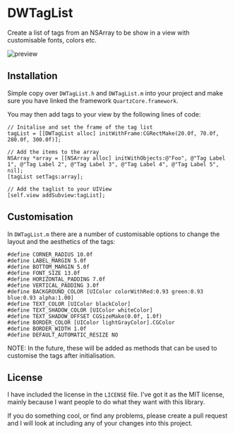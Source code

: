 DWTagList
=========

Create a list of tags from an NSArray to be show in a view with customisable fonts, colors etc.

![preview](http://f.cl.ly/items/1k3K1i0w2b1d1M0O1w1G/DWTagList.png "Preview")

## Installation

Simple copy over `DWTagList.h` and `DWTagList.m` into your project and make sure you have linked the framework `QuartzCore.framework`.

You may then add tags to your view by the following lines of code:

    // Initalise and set the frame of the tag list
    tagList = [[DWTagList alloc] initWithFrame:CGRectMake(20.0f, 70.0f, 280.0f, 300.0f)];
    
    // Add the items to the array
    NSArray *array = [[NSArray alloc] initWithObjects:@"Foo", @"Tag Label 1", @"Tag Label 2", @"Tag Label 3", @"Tag Label 4", @"Tag Label 5", nil];
    [tagList setTags:array];
    
    // Add the taglist to your UIView
    [self.view addSubview:tagList];

## Customisation

In `DWTagList.m` there are a number of customisable options to change the layout and the aesthetics of the tags:

    #define CORNER_RADIUS 10.0f
    #define LABEL_MARGIN 5.0f
    #define BOTTOM_MARGIN 5.0f
    #define FONT_SIZE 13.0f
    #define HORIZONTAL_PADDING 7.0f
    #define VERTICAL_PADDING 3.0f
    #define BACKGROUND_COLOR [UIColor colorWithRed:0.93 green:0.93 blue:0.93 alpha:1.00]
    #define TEXT_COLOR [UIColor blackColor]
    #define TEXT_SHADOW_COLOR [UIColor whiteColor]
    #define TEXT_SHADOW_OFFSET CGSizeMake(0.0f, 1.0f)
    #define BORDER_COLOR [UIColor lightGrayColor].CGColor
    #define BORDER_WIDTH 1.0f
    #define DEFAULT_AUTOMATIC_RESIZE NO

NOTE: In the future, these will be added as methods that can be used to customise the tags after initialisation.

## License

I have included the license in the `LICENSE` file. I've got it as the MIT license, mainly because I want people to do what they want with this library.

If you do something cool, or find any problems, please create a pull request and I will look at including any of your changes into this project.

